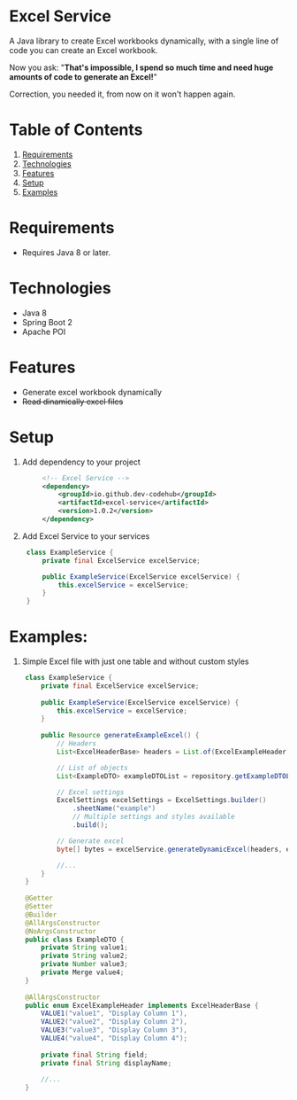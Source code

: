 # Excel Service

A Java library to create Excel workbooks dynamically, with a single line of code you can create an Excel workbook.

Now you ask: "**That's impossible, I spend so much time and need huge amounts of code to generate an Excel!**"

Correction, you needed it, from now on it won't happen again.

# Table of Contents
1. [Requirements](#requirements)
1. [Technologies](#technologies)
1. [Features](#features)
1. [Setup](#setup)
1. [Examples](#examples)

# Requirements
- Requires Java 8 or later.

# Technologies
- Java 8
- Spring Boot 2
- Apache POI

# Features
- Generate excel workbook dynamically
- ~~Read dinamically excel files~~

# Setup
1. Add dependency to your project
   ```xml
        <!-- Excel Service -->
        <dependency>
            <groupId>io.github.dev-codehub</groupId>
            <artifactId>excel-service</artifactId>
            <version>1.0.2</version>
        </dependency>
   ```
2. Add Excel Service to your services
   ```java
    class ExampleService {
        private final ExcelService excelService;
   
        public ExampleService(ExcelService excelService) {
            this.excelService = excelService;
        }
    }
   ```

# Examples:
1. Simple Excel file with just one table and without custom styles
```java
    class ExampleService {
        private final ExcelService excelService;
   
        public ExampleService(ExcelService excelService) {
            this.excelService = excelService;
        }
   
        public Resource generateExampleExcel() {
            // Headers
            List<ExcelHeaderBase> headers = List.of(ExcelExampleHeader.values());

            // List of objects
            List<ExampleDTO> exampleDTOList = repository.getExampleDTOList();

            // Excel settings
            ExcelSettings excelSettings = ExcelSettings.builder()
                .sheetName("example")
                // Multiple settings and styles available
                .build();

            // Generate excel
            byte[] bytes = excelService.generateDynamicExcel(headers, exampleDTOList, ExampleDTO.class, excelSettings);

            //...
        }
    }
    
    @Getter
    @Setter
    @Builder
    @AllArgsConstructor
    @NoArgsConstructor
    public class ExampleDTO {
        private String value1;
        private String value2;
        private Number value3;
        private Merge value4;
    }
   
    @AllArgsConstructor
    public enum ExcelExampleHeader implements ExcelHeaderBase {
        VALUE1("value1", "Display Column 1"),
        VALUE2("value2", "Display Column 2"),
        VALUE3("value3", "Display Column 3"),
        VALUE4("value4", "Display Column 4");
    
        private final String field;
        private final String displayName;
        
        //...
    }
   ```

